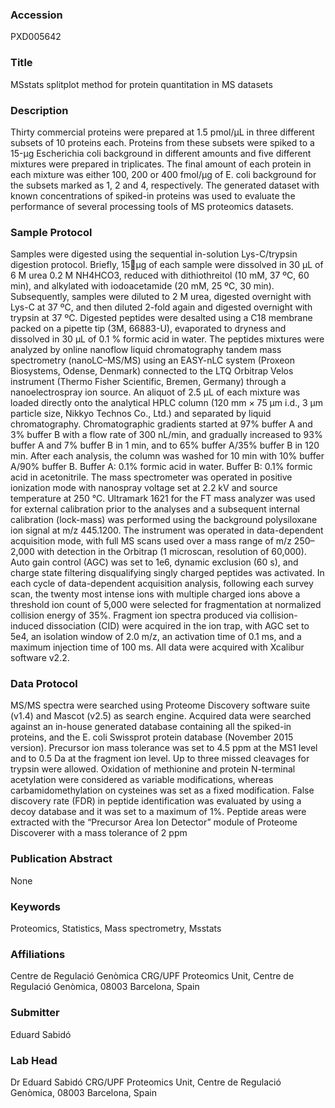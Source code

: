 ### Accession
PXD005642

### Title
MSstats splitplot method for protein quantitation in MS datasets

### Description
Thirty commercial proteins were prepared at 1.5 pmol/µL in three different subsets of 10 proteins each. Proteins from these subsets were spiked to a 15-µg Escherichia coli background in different amounts and five different mixtures were prepared in triplicates. The final amount of each protein in each mixture was either 100, 200 or 400 fmol/µg of E. coli background for the subsets marked as 1, 2 and 4, respectively. The generated dataset with known concentrations of spiked-in proteins was used to evaluate the performance of several processing tools of MS proteomics datasets.

### Sample Protocol
Samples were digested using the sequential in-solution Lys-C/trypsin digestion protocol. Briefly, 15µg of each sample were dissolved in 30 µL of 6 M urea 0.2 M NH4HCO3, reduced with dithiothreitol (10 mM, 37 ºC, 60 min), and alkylated with iodoacetamide (20 mM, 25 ºC, 30 min). Subsequently, samples were diluted to 2 M urea, digested overnight with Lys-C at 37 ºC, and then diluted 2-fold again and digested overnight with trypsin at 37 ºC. Digested peptides were desalted using a C18 membrane packed on a pipette tip (3M, 66883-U), evaporated to dryness and dissolved in 30 µL of 0.1 % formic acid in water.  The peptides mixtures were analyzed by online nanoflow liquid chromatography tandem mass spectrometry (nanoLC–MS/MS) using an EASY-nLC system (Proxeon Biosystems, Odense, Denmark) connected to the LTQ Orbitrap Velos instrument (Thermo Fisher Scientific, Bremen, Germany) through a nanoelectrospray ion source. An aliquot of 2.5 µL of each mixture was loaded directly onto the analytical HPLC column (120 mm × 75 μm i.d., 3 μm particle size, Nikkyo Technos Co., Ltd.) and separated by liquid chromatography. Chromatographic gradients started at 97% buffer A and 3% buffer B with a flow rate of 300 nL/min, and gradually increased to 93% buffer A and 7% buffer B in 1 min, and to 65% buffer A/35% buffer B in 120 min. After each analysis, the column was washed for 10 min with 10% buffer A/90% buffer B. Buffer A: 0.1% formic acid in water. Buffer B: 0.1% formic acid in acetonitrile.    The mass spectrometer was operated in positive ionization mode with nanospray voltage set at 2.2 kV and source temperature at 250 °C. Ultramark 1621 for the FT mass analyzer was used for external calibration prior to the analyses and a subsequent internal calibration (lock-mass) was performed using the background polysiloxane ion signal at m/z 445.1200. The instrument was operated in data-dependent acquisition mode, with full MS scans used over a mass range of m/z 250–2,000 with detection in the Orbitrap (1 microscan, resolution of 60,000). Auto gain control (AGC) was set to 1e6, dynamic exclusion (60 s), and charge state filtering disqualifying singly charged peptides was activated. In each cycle of data-dependent acquisition analysis, following each survey scan, the twenty most intense ions with multiple charged ions above a threshold ion count of 5,000 were selected for fragmentation at normalized collision energy of 35%. Fragment ion spectra produced via collision-induced dissociation (CID) were acquired in the ion trap, with AGC set to 5e4, an isolation window of 2.0 m/z, an activation time of 0.1 ms, and a maximum injection time of 100 ms. All data were acquired with Xcalibur software v2.2.

### Data Protocol
MS/MS spectra were searched using Proteome Discovery software suite (v1.4) and Mascot (v2.5) as search engine. Acquired data were searched against an in-house generated database containing all the spiked-in proteins, and the E. coli Swissprot protein database (November 2015 version). Precursor ion mass tolerance was set to 4.5 ppm at the MS1 level and to 0.5 Da at the fragment ion level. Up to three missed cleavages for trypsin were allowed. Oxidation of methionine and protein N-terminal acetylation were considered as variable modifications, whereas carbamidomethylation on cysteines was set as a fixed modification. False discovery rate (FDR) in peptide identification was evaluated by using a decoy database and it was set to a maximum of 1%. Peptide areas were extracted with the “Precursor Area Ion Detector” module of Proteome Discoverer with a mass tolerance of 2 ppm

### Publication Abstract
None

### Keywords
Proteomics, Statistics, Mass spectrometry, Msstats

### Affiliations
Centre de Regulació Genòmica
CRG/UPF Proteomics Unit, Centre de Regulació Genòmica, 08003 Barcelona, Spain

### Submitter
Eduard Sabidó

### Lab Head
Dr Eduard Sabidó
CRG/UPF Proteomics Unit, Centre de Regulació Genòmica, 08003 Barcelona, Spain


